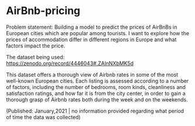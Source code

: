 # AirBnb-pricing
Problem statement: Building a model to predict the prices of AirBnBs in European cities which are popular among tourists. I want to explore how the prices of accommodation differ in different regions in Europe and what factors impact the price.

The dataset being used: https://zenodo.org/record/4446043#.ZAlnNXbMK5d

This dataset offers a thorough view of Airbnb rates in some of the most well-known European cities. Each listing is assessed according to a number of factors, including the number of bedrooms, room kinds, cleanliness and satisfaction ratings, and how far it is from the city center, in order to gain a thorough grasp of Airbnb rates both during the week and on the weekends.

(Published: January,2021 | no information provided regarding what period of time the data was collected)
